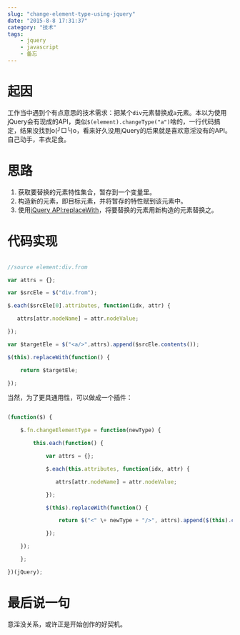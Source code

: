 ```yaml
---
slug: "change-element-type-using-jquery"
date: "2015-8-8 17:31:37"
category: "技术"
tags:
    - jquery
    - javascript
    - 备忘
---
```

[](#起因 "起因")起因
==============

工作当中遇到个有点意思的技术需求：把某个`div`元素替换成`a`元素。本以为使用jQuery会有现成的API，类似`$(element).changeType("a")`啥的，一行代码搞定，结果没找到o(╯□╰)o，看来好久没用jQuery的后果就是喜欢意淫没有的API。自己动手，丰衣足食。

[](#思路 "思路")思路
==============

1.  获取要替换的元素特性集合，暂存到一个变量里。
2.  构造新的元素，即目标元素，并将暂存的特性赋到该元素中。
3.  使用[jQuery API:replaceWith](http://api.jquery.com/replaceWith/)，将要替换的元素用新构造的元素替换之。

[](#代码实现 "代码实现")代码实现
====================
``` js

//source element:div.from 

var attrs = {};

var $srcEle = $("div.from");

$.each($srcEle[0].attributes, function(idx, attr) {

   attrs[attr.nodeName] = attr.nodeValue;

});

var $targetEle = $("<a/>",attrs).append($srcEle.contents());             

$(this).replaceWith(function() {

    return $targetEle;

});
```

当然，为了更具通用性，可以做成一个插件：
``` js

(function($) {

    $.fn.changeElementType = function(newType) {

        this.each(function() {

            var attrs = {};             

            $.each(this.attributes, function(idx, attr) {

               attrs[attr.nodeName] = attr.nodeValue;

            });

            $(this).replaceWith(function() {

                return $("<" \+ newType + "/>", attrs).append($(this).contents());

            });

    });

    };

})(jQuery);
```
[](#最后说一句 "最后说一句")最后说一句
=======================

意淫没关系，或许正是开始创作的好契机。